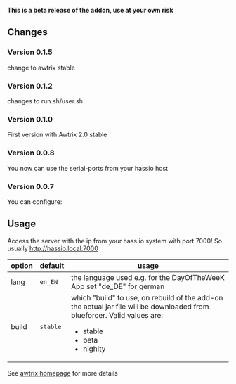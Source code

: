 **This is a beta release of the addon, use at your own risk**

## Changes
### Version 0.1.5
change to awtrix stable

### Version 0.1.2
changes to run.sh/user.sh

### Version 0.1.0 
First version with Awtrix 2.0 stable

### Version 0.0.8 
You now can use the serial-ports from your hassio host

### Version 0.0.7 
You can configure:

## Usage
Access the server with the ip from your hass.io system with port 7000!
So usually http://hassio.local:7000

|option|default|usage|
|---|---|---|
|lang|`en_EN`| the language used e.g. for the DayOfTheWeeK App set "de_DE" for german|
|build|`stable`| which "build" to use, on rebuild of the add-on the actual jar file will be downloaded from blueforcer. Valid values are: <ul><LI>stable</LI><LI>beta</LI><LI>nighlty</LI><UL>|


See [awtrix homepage](https://docs.blueforcer.de/#/v2/README) for more details
